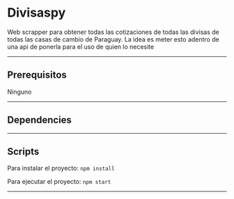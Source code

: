 # Divisaspy
Web scrapper para obtener todas las cotizaciones de todas las divisas de todas las casas de cambio de Paraguay. La idea es meter esto adentro de una api de ponerla para el uso de quien lo necesite

---
## Prerequisitos
Ninguno

---
## Dependencies


---
## Scripts
Para instalar el proyecto:
`npm install`

Para ejecutar el proyecto:
`npm start`

---
